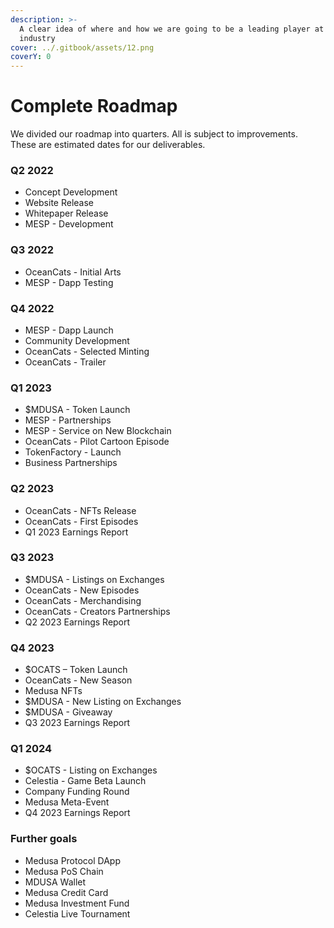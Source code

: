 ```yaml
---
description: >-
  A clear idea of where and how we are going to be a leading player at the DeFi
  industry
cover: ../.gitbook/assets/12.png
coverY: 0
---
```


# Complete Roadmap

We divided our roadmap into quarters. All is subject to improvements. These are estimated dates for our deliverables.

### Q2 2022

* Concept Development
* Website Release
* Whitepaper Release
* MESP - Development

### Q3 2022

* OceanCats - Initial Arts
* MESP - Dapp Testing

### Q4 2022

* MESP - Dapp Launch
* Community Development
* OceanCats - Selected Minting
* OceanCats - Trailer

### Q1 2023

* $MDUSA - Token Launch
* MESP - Partnerships
* MESP - Service on New Blockchain
* OceanCats - Pilot Cartoon Episode
* TokenFactory - Launch
* Business Partnerships

### Q2 2023

* OceanCats - NFTs Release
* OceanCats - First Episodes
* Q1 2023 Earnings Report

### Q3 2023

* $MDUSA - Listings on Exchanges
* OceanCats - New Episodes
* OceanCats - Merchandising
* OceanCats - Creators Partnerships
* Q2 2023 Earnings Report

### Q4 2023

* $OCATS – Token Launch
* OceanCats - New Season
* Medusa NFTs
* $MDUSA - New Listing on Exchanges
* $MDUSA - Giveaway
* Q3 2023 Earnings Report

### Q1 2024

* $OCATS - Listing on Exchanges
* Celestia - Game Beta Launch
* Company Funding Round
* Medusa Meta-Event
* Q4 2023 Earnings Report

### Further goals

* Medusa Protocol DApp
* Medusa PoS Chain
* MDUSA Wallet
* Medusa Credit Card
* Medusa Investment Fund
* Celestia Live Tournament
